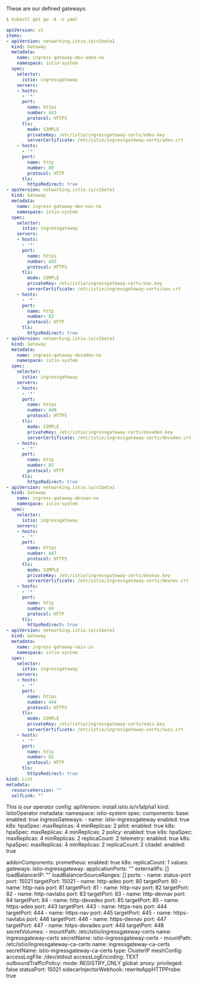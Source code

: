 These are our defined gateways:
```yaml
$ kubectl get gw -A -o yaml

apiVersion: v1
items:
- apiVersion: networking.istio.io/v1beta1
  kind: Gateway
  metadata:
    name: ingress-gateway-dev-adeo-no
    namespace: istio-system
  spec:
    selector:
      istio: ingressgateway
    servers:
    - hosts:
      - '*'
      port:
        name: https
        number: 443
        protocol: HTTPS
      tls:
        mode: SIMPLE
        privateKey: /etc/istio/ingressgateway-certs/adeo.key
        serverCertificate: /etc/istio/ingressgateway-certs/adeo.crt
    - hosts:
      - '*'
      port:
        name: http
        number: 80
        protocol: HTTP
      tls:
        httpsRedirect: true
- apiVersion: networking.istio.io/v1beta1
  kind: Gateway
  metadata:
    name: ingress-gateway-dev-nav-no
    namespace: istio-system
  spec:
    selector:
      istio: ingressgateway
    servers:
    - hosts:
      - '*'
      port:
        name: https
        number: 445
        protocol: HTTPS
      tls:
        mode: SIMPLE
        privateKey: /etc/istio/ingressgateway-certs/nav.key
        serverCertificate: /etc/istio/ingressgateway-certs/nav.crt
    - hosts:
      - '*'
      port:
        name: http
        number: 82
        protocol: HTTP
      tls:
        httpsRedirect: true
- apiVersion: networking.istio.io/v1beta1
  kind: Gateway
  metadata:
    name: ingress-gateway-devadeo-no
    namespace: istio-system
  spec:
    selector:
      istio: ingressgateway
    servers:
    - hosts:
      - '*'
      port:
        name: https
        number: 448
        protocol: HTTPS
      tls:
        mode: SIMPLE
        privateKey: /etc/istio/ingressgateway-certs/devadeo.key
        serverCertificate: /etc/istio/ingressgateway-certs/devadeo.crt
    - hosts:
      - '*'
      port:
        name: http
        number: 85
        protocol: HTTP
      tls:
        httpsRedirect: true
- apiVersion: networking.istio.io/v1beta1
  kind: Gateway
    name: ingress-gateway-devnav-no
    namespace: istio-system
  spec:
    selector:
      istio: ingressgateway
    servers:
    - hosts:
      - '*'
      port:
        name: https
        number: 447
        protocol: HTTPS
      tls:
        mode: SIMPLE
        privateKey: /etc/istio/ingressgateway-certs/devnav.key
        serverCertificate: /etc/istio/ingressgateway-certs/devnav.crt
    - hosts:
      - '*'
      port:
        name: http
        number: 84
        protocol: HTTP
      tls:
        httpsRedirect: true
- apiVersion: networking.istio.io/v1beta1
  kind: Gateway
  metadata:
    name: ingress-gateway-nais-io
    namespace: istio-system
  spec:
    selector:
      istio: ingressgateway
    servers:
    - hosts:
      - '*'
      port:
        name: https
        number: 444
        protocol: HTTPS
      tls:
        mode: SIMPLE
        privateKey: /etc/istio/ingressgateway-certs/nais.key
        serverCertificate: /etc/istio/ingressgateway-certs/nais.crt
    - hosts:
      - '*'
      port:
        name: http
        number: 81
        protocol: HTTP
      tls:
        httpsRedirect: true
kind: List
metadata:
  resourceVersion: ""
  selfLink: ""
```

This is our operator config:
apiVersion: install.istio.io/v1alpha1
kind: IstioOperator
metadata:
  namespace: istio-system
spec:
  components:
    base:
      enabled: true
    ingressGateways:
    - name: istio-ingressgateway
      enabled: true
      k8s:
        hpaSpec:
          maxReplicas: 4
          minReplicas: 2
    pilot:
      enabled: true
      k8s:
        hpaSpec:
          maxReplicas: 4
          minReplicas: 2
    policy:
      enabled: true
      k8s:
        hpaSpec:
          maxReplicas: 4
          minReplicas: 2
        replicaCount: 2
    telemetry:
      enabled: true
      k8s:
        hpaSpec:
          maxReplicas: 4
          minReplicas: 2
        replicaCount: 2
    citadel:
      enabled: true

  addonComponents:
    prometheus:
      enabled: true
      k8s:
        replicaCount: 1
  values:
    gateways:
      istio-ingressgateway:
        applicationPorts: ""
        externalIPs: []
        loadBalancerIP: ""
        loadBalancerSourceRanges: []
        ports:
        - name: status-port
          port: 15021
          targetPort: 15021
        - name: http-adeo
          port: 80
          targetPort: 80
        - name: http-nais
          port: 81
          targetPort: 81
        - name: http-nav
          port: 82
          targetPort: 82
        - name: http-navlabs
          port: 83
          targetPort: 83
        - name: http-devnav
          port: 84
          targetPort: 84
        - name: http-devadeo
          port: 85
          targetPort: 85
        - name: https-adeo
          port: 443
          targetPort: 443
        - name: https-nais
          port: 444
          targetPort: 444
        - name: https-nav
          port: 445
          targetPort: 445
        - name: https-navlabs
          port: 446
          targetPort: 446
        - name: https-devnav
          port: 447
          targetPort: 447
        - name: https-devadeo
          port: 448
          targetPort: 448
        secretVolumes:
        - mountPath: /etc/istio/ingressgateway-certs
          name: ingressgateway-certs
          secretName: istio-ingressgateway-certs
        - mountPath: /etc/istio/ingressgateway-ca-certs
          name: ingressgateway-ca-certs
          secretName: istio-ingressgateway-ca-certs
        type: ClusterIP
    meshConfig:
      accessLogFile: /dev/stdout
      accessLogEncoding: TEXT
      outboundTrafficPolicy:
        mode: REGISTRY_ONLY
    global:
      proxy:
        privileged: false
        statusPort: 15021
    sidecarInjectorWebhook:
      rewriteAppHTTPProbe: true

